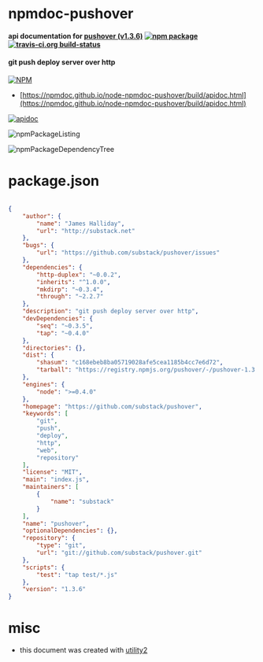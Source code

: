 # npmdoc-pushover

#### api documentation for  [pushover (v1.3.6)](https://github.com/substack/pushover)  [![npm package](https://img.shields.io/npm/v/npmdoc-pushover.svg?style=flat-square)](https://www.npmjs.org/package/npmdoc-pushover) [![travis-ci.org build-status](https://api.travis-ci.org/npmdoc/node-npmdoc-pushover.svg)](https://travis-ci.org/npmdoc/node-npmdoc-pushover)

#### git push deploy server over http

[![NPM](https://nodei.co/npm/pushover.png?downloads=true&downloadRank=true&stars=true)](https://www.npmjs.com/package/pushover)

- [https://npmdoc.github.io/node-npmdoc-pushover/build/apidoc.html](https://npmdoc.github.io/node-npmdoc-pushover/build/apidoc.html)

[![apidoc](https://npmdoc.github.io/node-npmdoc-pushover/build/screenCapture.buildCi.browser.%252Ftmp%252Fbuild%252Fapidoc.html.png)](https://npmdoc.github.io/node-npmdoc-pushover/build/apidoc.html)

![npmPackageListing](https://npmdoc.github.io/node-npmdoc-pushover/build/screenCapture.npmPackageListing.svg)

![npmPackageDependencyTree](https://npmdoc.github.io/node-npmdoc-pushover/build/screenCapture.npmPackageDependencyTree.svg)



# package.json

```json

{
    "author": {
        "name": "James Halliday",
        "url": "http://substack.net"
    },
    "bugs": {
        "url": "https://github.com/substack/pushover/issues"
    },
    "dependencies": {
        "http-duplex": "~0.0.2",
        "inherits": "^1.0.0",
        "mkdirp": "~0.3.4",
        "through": "~2.2.7"
    },
    "description": "git push deploy server over http",
    "devDependencies": {
        "seq": "~0.3.5",
        "tap": "~0.4.0"
    },
    "directories": {},
    "dist": {
        "shasum": "c168ebeb8ba05719028afe5cea1185b4cc7e6d72",
        "tarball": "https://registry.npmjs.org/pushover/-/pushover-1.3.6.tgz"
    },
    "engines": {
        "node": ">=0.4.0"
    },
    "homepage": "https://github.com/substack/pushover",
    "keywords": [
        "git",
        "push",
        "deploy",
        "http",
        "web",
        "repository"
    ],
    "license": "MIT",
    "main": "index.js",
    "maintainers": [
        {
            "name": "substack"
        }
    ],
    "name": "pushover",
    "optionalDependencies": {},
    "repository": {
        "type": "git",
        "url": "git://github.com/substack/pushover.git"
    },
    "scripts": {
        "test": "tap test/*.js"
    },
    "version": "1.3.6"
}
```



# misc
- this document was created with [utility2](https://github.com/kaizhu256/node-utility2)
